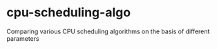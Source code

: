 # cpu-scheduling-algo
Comparing various CPU scheduling algorithms on the basis of different parameters
